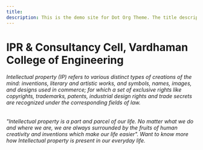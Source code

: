 ```yaml
---
title:
description: This is the demo site for Dot Org Theme. The title description and images front matter is required for meta og content.
---
```


# IPR & Consultancy Cell, Vardhaman College of Engineering

###### Intellectual property (IP) refers to various distinct types of creations of the mind: inventions, literary and artistic works, and symbols, names, images, and designs used in commerce; for which a set of exclusive rights like copyrights, trademarks, patents, industrial design rights and trade secrets are recognized under the corresponding fields of law.

###### "Intellectual property is a part and parcel of our life. No matter what we do and where we are, we are always surrounded by the fruits of human creativity and inventions which make our life easier". Want to know more how Intellectual property is present in our everyday life.
